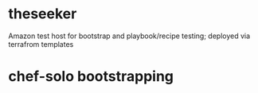 # theseeker
Amazon test host for bootstrap and playbook/recipe testing; deployed via terrafrom templates

# chef-solo bootstrapping


